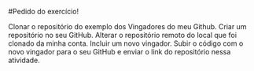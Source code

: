 #Pedido do exercício!

Clonar o repositório do exemplo dos Vingadores do meu Github.
Criar um repositório no seu GitHub.
Alterar o repositório remoto do local que foi clonado da minha conta.
Incluir um novo vingador.
Subir o código com o novo vingador para o seu GitHub e enviar o link do repositório nessa atividade.
